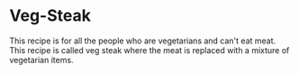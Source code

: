 # Veg-Steak

This recipe is for all the people who are vegetarians and can't eat meat. This recipe is called veg steak where the meat is replaced with a mixture of vegetarian items.